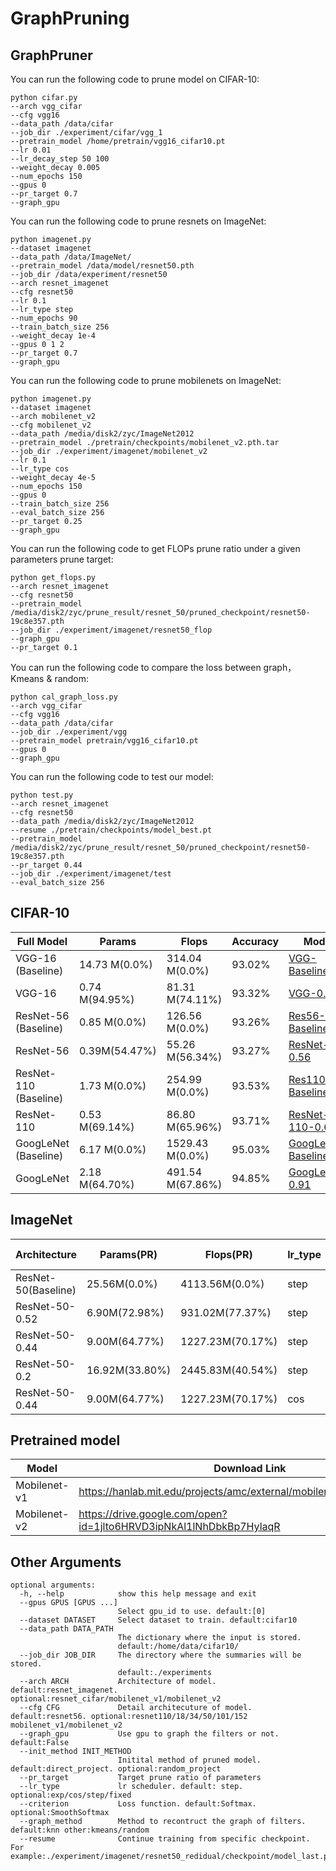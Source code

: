 # GraphPruning



## GraphPruner

You can run the following code to prune model on CIFAR-10:
```shell
python cifar.py 
--arch vgg_cifar 
--cfg vgg16 
--data_path /data/cifar 
--job_dir ./experiment/cifar/vgg_1 
--pretrain_model /home/pretrain/vgg16_cifar10.pt 
--lr 0.01 
--lr_decay_step 50 100 
--weight_decay 0.005  
--num_epochs 150 
--gpus 0
--pr_target 0.7 
--graph_gpu
```


 You can run the following code to prune resnets on ImageNet: 

```shell
python imagenet.py 
--dataset imagenet 
--data_path /data/ImageNet/ 
--pretrain_model /data/model/resnet50.pth 
--job_dir /data/experiment/resnet50 
--arch resnet_imagenet 
--cfg resnet50 
--lr 0.1 
--lr_type step
--num_epochs 90 
--train_batch_size 256 
--weight_decay 1e-4 
--gpus 0 1 2 
--pr_target 0.7 
--graph_gpu
```

 You can run the following code to prune mobilenets on ImageNet: 

```shell
python imagenet.py 
--dataset imagenet 
--arch mobilenet_v2 
--cfg mobilenet_v2 
--data_path /media/disk2/zyc/ImageNet2012 
--pretrain_model ./pretrain/checkpoints/mobilenet_v2.pth.tar 
--job_dir ./experiment/imagenet/mobilenet_v2 
--lr 0.1 
--lr_type cos
--weight_decay 4e-5 
--num_epochs 150 
--gpus 0  
--train_batch_size 256 
--eval_batch_size 256 
--pr_target 0.25
--graph_gpu
```

You can run the following code to get FLOPs prune ratio under a given parameters prune target:

```shell
python get_flops.py 
--arch resnet_imagenet 
--cfg resnet50 
--pretrain_model /media/disk2/zyc/prune_result/resnet_50/pruned_checkpoint/resnet50-19c8e357.pth 
--job_dir ./experiment/imagenet/resnet50_flop 
--graph_gpu 
--pr_target 0.1
```

You can run the following code to compare the loss between graph，Kmeans & random: 

```shell
python cal_graph_loss.py 
--arch vgg_cifar 
--cfg vgg16 
--data_path /data/cifar 
--job_dir ./experiment/vgg
--pretrain_model pretrain/vgg16_cifar10.pt 
--gpus 0 
--graph_gpu
```


You can run the following code to test our model:

```shell
python test.py
--arch resnet_imagenet 
--cfg resnet50 
--data_path /media/disk2/zyc/ImageNet2012 
--resume ./pretrain/checkpoints/model_best.pt 
--pretrain_model /media/disk2/zyc/prune_result/resnet_50/pruned_checkpoint/resnet50-19c8e357.pth 
--pr_target 0.44 
--job_dir ./experiment/imagenet/test 
--eval_batch_size 256
```
## CIFAR-10

| Full Model            | Params         | Flops            | Accuracy | Model                                                        |
| --------------------- | -------------- | ---------------- | -------- | ------------------------------------------------------------ |
| VGG-16 (Baseline)     | 14.73 M(0.0%)  | 314.04 M(0.0%)   | 93.02%   | [VGG-Baseline](https://drive.google.com/open?id=1sAax46mnA01qK6S_J5jFr19Qnwbl1gpm) |
| VGG-16                | 0.74 M(94.95%) | 81.31 M(74.11%)  | 93.32%   | [VGG-0.86](https://drive.google.com/drive/folders/12LkQCfAPXHovR7mTYfOuyIfMuFoxaa4c?usp=sharing) |
| ResNet-56 (Baseline)  | 0.85 M(0.0%)   | 126.56 M(0.0%)   | 93.26%   | [Res56-Baseline](https://drive.google.com/open?id=1pt-LgK3kI_4ViXIQWuOP0qmmQa3p2qW5) |
| ResNet-56             | 0.39M(54.47%)  | 55.26 M(56.34%)  | 93.27%   | [ResNet-56-0.56](https://drive.google.com/drive/folders/1Yijljk_-imnrlm8tPPq8UkXAdkSwp4MU?usp=sharing) |
| ResNet-110 (Baseline) | 1.73 M(0.0%)   | 254.99 M(0.0%)   | 93.53%   | [Res110-Baseline](https://drive.google.com/open?id=1Uqg8_J-q2hcsmYTAlRtknCSrkXDqYDMD) |
| ResNet-110            | 0.53 M(69.14%) | 86.80 M(65.96%)  | 93.71%   | [ResNet-110-0.69](https://drive.google.com/drive/folders/1IrGVxCPBNHsd7LElehaRkHQhc1_Mvi15?usp=sharing) |
| GoogLeNet (Baseline)  | 6.17 M(0.0%)   | 1529.43 M(0.0%)  | 95.03%   | [GoogLeNet-Baseline](https://drive.google.com/open?id=1YNno621EuTQTVY2cElf8YEue9J4W5BEd) |
| GoogLeNet             | 2.18 M(64.70%) | 491.54 M(67.86%) | 94.85%   | [GoogLeNet-0.91](https://drive.google.com/drive/folders/1I0k-WBVFoLT0kzN1cROkNudSI3jAY8LG?usp=sharing) |





## ImageNet
| Architecture| Params(PR)    | Flops(PR)       |lr_type | lightening | Top1-ACC | Top5-Acc | Model                                                 |
| ---------- | -------------- | ----------------|------- | ----------| -------- | -------- | --------------------------------------- |
| ResNet-50(Baseline) | 25.56M(0.0%) | 4113.56M(0.0%) | step | &#10004; | 76.01% | 92.96% | [pre-trained](https://download.pytorch.org/models/resnet50-19c8e357.pth) |
| ResNet-50-0.52 | 6.90M(72.98%) | 931.02M(77.37%) |step | &#10006;| 71.112% | 90.424% | [pruned](https://drive.google.com/drive/folders/1rTUfyCWWNtSsMNknPw2Ddo1WDzcxY4P8?usp=sharing) |
| ResNet-50-0.44  | 9.00M(64.77%) | 1227.23M(70.17%)|step| &#10006; | 72.656% | 91.085% | [pruned](https://drive.google.com/drive/folders/1ICOf5k3yXEX6dOdZMaBqF4nCEeazrn3D?usp=sharing) |
| ResNet-50-0.2 | 16.92M(33.80%) | 2445.83M(40.54%)|step| &#10006; | 74.851% | 92.305% | [pruned](https://drive.google.com/drive/folders/1XHPCS0SD2MBWdBfSiYYVymXe61gZVqu5?usp=sharing) |
| ResNet-50-0.44  | 9.00M(64.77%) | 1227.23M(70.17%)|cos| &#10006; | 73.344% | 91.271% | [pruned](https://drive.google.com/drive/folders/1qBsgORfkcGj8K90jHlCCg_UFmKFSr255?usp=sharing)|




## Pretrained model
| Model        | Download Link                                                |
| ------------ | ------------------------------------------------------------ |
| Mobilenet-v1 | https://hanlab.mit.edu/projects/amc/external/mobilenet_imagenet.pth.tar |
| Mobilenet-v2 | https://drive.google.com/open?id=1jlto6HRVD3ipNkAl1lNhDbkBp7HylaqR |


## Other Arguments

```shell
optional arguments:
  -h, --help            show this help message and exit
  --gpus GPUS [GPUS ...]
                        Select gpu_id to use. default:[0]
  --dataset DATASET     Select dataset to train. default:cifar10
  --data_path DATA_PATH
                        The dictionary where the input is stored.
                        default:/home/data/cifar10/
  --job_dir JOB_DIR     The directory where the summaries will be stored.
                        default:./experiments
  --arch ARCH           Architecture of model. default:resnet_imagenet. optional:resnet_cifar/mobilenet_v1/mobilenet_v2
  --cfg CFG             Detail architecuture of model. default:resnet56. optional:resnet110/18/34/50/101/152 mobilenet_v1/mobilenet_v2
  --graph_gpu           Use gpu to graph the filters or not. default:False
  --init_method INIT_METHOD
                        Initital method of pruned model. default:direct_project. optional:random_project
  --pr_target           Target prune ratio of parameters 
  --lr_type             lr scheduler. default: step. optional:exp/cos/step/fixed
  --criterion           Loss function. default:Softmax. optional:SmoothSoftmax
  --graph_method        Method to recontruct the graph of filters. default:knn other:kmeans/random
  --resume              Continue training from specific checkpoint. For example:./experiment/imagenet/resnet50_redidual/checkpoint/model_last.pt
```